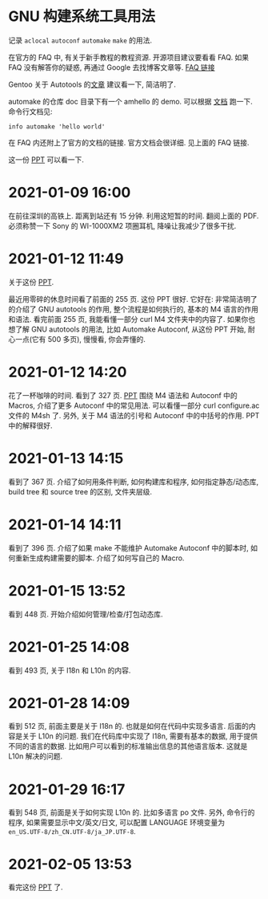 # GNU 构建系统工具用法

记录 `aclocal` `autoconf` `automake` `make` 的用法.

在官方的 FAQ 中, 有关于新手教程的教程资源. 开源项目建议要看看 FAQ. 如果 FAQ
没有解答你的疑惑, 再通过 Google 去找博客文章等. [FAQ
链接](https://www.gnu.org/software/automake/faq/autotools-faq.html#Getting-started)

Gentoo 关于 Autotools
的[文章](https://devmanual.gentoo.org/general-concepts/autotools/index.html)
建议看一下, 简洁明了.

automake 的仓库 doc 目录下有一个 amhello 的 demo. 可以根据
[文档](https://www.gnu.org/savannah-checkouts/gnu/automake/manual/automake.html#Creating-amhello)
跑一下. 命令行文档见:
```shell
info automake 'hello world'
```

在 FAQ 内还附上了官方的文档的链接. 官方文档会很详细. 见上面的 FAQ 链接.

这一份 [PPT](https://www.lrde.epita.fr/~adl/dl/autotools.pdf) 可以看一下.

# 2021-01-09 16:00

在前往深圳的高铁上. 距离到站还有 15 分钟. 利用这短暂的时间. 翻阅上面的 PDF.
必须称赞一下 Sony 的 WI-1000XM2 项圈耳机, 降噪让我减少了很多干扰.

# 2021-01-12 11:49

关于这份 [PPT](https://www.lrde.epita.fr/~adl/dl/autotools.pdf).

最近用零碎的休息时间看了前面的 255 页. 这份 PPT 很好.  它好在:
非常简洁明了的介绍了 GNU autotools 的作用, 整个流程是如何执行的, 基本的 M4
语言的作用和语法. 看完前面 255 页, 我能看懂一部分 curl M4 文件夹中的内容了.
如果你也想了解 GNU autotools 的用法, 比如 Automake Autoconf, 从这份 PPT 开始,
耐心一点(它有 500 多页), 慢慢看, 你会弄懂的.

# 2021-01-12 14:20

花了一杯咖啡的时间. 看到了 327 页.
[PPT](https://www.lrde.epita.fr/~adl/dl/autotools.pdf) 围绕 M4 语法和 Autoconf
中的 Macros, 介绍了更多 Autoconf 中的常见用法. 可以看懂一部分 curl configure.ac
文件的 M4sh 了. 另外, 关于 M4 语法的引号和 Autoconf 中的中括号的作用. PPT
中的解释很好.

# 2021-01-13 14:15

看到了 367 页. 介绍了如何用条件判断, 如何构建库和程序, 如何指定静态/动态库,
build tree 和 source tree 的区别, 文件夹层级.

# 2021-01-14 14:11

看到了 396 页. 介绍了如果 make 不能维护 Automake Autoconf 中的脚本时,
如何重新生成构建需要的脚本. 介绍了如何写自己的 Macro.

# 2021-01-15 13:52

看到 448 页. 开始介绍如何管理/检查/打包动态库.

# 2021-01-25 14:08

看到 493 页, 关于 I18n 和 L10n 的内容.

# 2021-01-28 14:09

看到 512 页, 前面主要是关于 I18n 的. 也就是如何在代码中实现多语言.
后面的内容是关于 L10n 的问题. 我们在代码库中实现了 I18n, 需要有基本的数据,
用于提供不同的语言的数据. 比如用户可以看到的标准输出信息的其他语言版本. 这就是
L10n 解决的问题.

# 2021-01-29 16:17

看到 548 页, 前面是关于如何实现 L10n 的. 比如多语言 po 文件. 另外, 命令行的程序,
如果需要显示中文/英文/日文, 可以配置 LANGUAGE 环境变量为
`en_US.UTF-8/zh_CN.UTF-8/ja_JP.UTF-8`.

# 2021-02-05 13:53

看完这份 [PPT](https://www.lrde.epita.fr/~adl/dl/autotools.pdf) 了.
